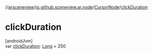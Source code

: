 //[arsceneview](../../../index.md)/[io.github.sceneview.ar.node](../index.md)/[CursorNode](index.md)/[clickDuration](click-duration.md)

# clickDuration

[androidJvm]\
var [clickDuration](click-duration.md): [Long](https://kotlinlang.org/api/latest/jvm/stdlib/kotlin/-long/index.html) = 250
